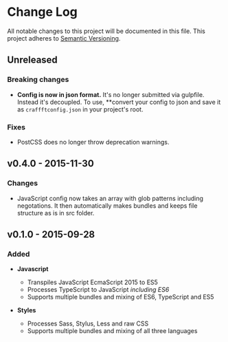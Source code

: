 # Change Log
All notable changes to this project will be documented in this file.
This project adheres to [Semantic Versioning](http://semver.org/).

## Unreleased
### Breaking changes
* **Config is now in json format.** It's no longer submitted via gulpfile. Instead it's decoupled. To use, **convert your config to json and save it as `craffftconfig.json` in your project's root.

### Fixes
* PostCSS does no longer throw deprecation warnings.

## v0.4.0 - 2015-11-30
### Changes
* JavaScript config now takes an array with glob patterns including negotations. 
  It then automatically makes bundles and keeps file structure as is in src folder.

## v0.1.0 - 2015-09-28
### Added
* **Javascript**
  * Transpiles JavaScript EcmaScript 2015 to ES5
  * Processes TypeScript to JavaScript *including ES6*
  * Supports multiple bundles and mixing of ES6, TypeScript and ES5

* **Styles**
  * Processes Sass, Stylus, Less and raw CSS
  * Supports multiple bundles and mixing of all three languages
